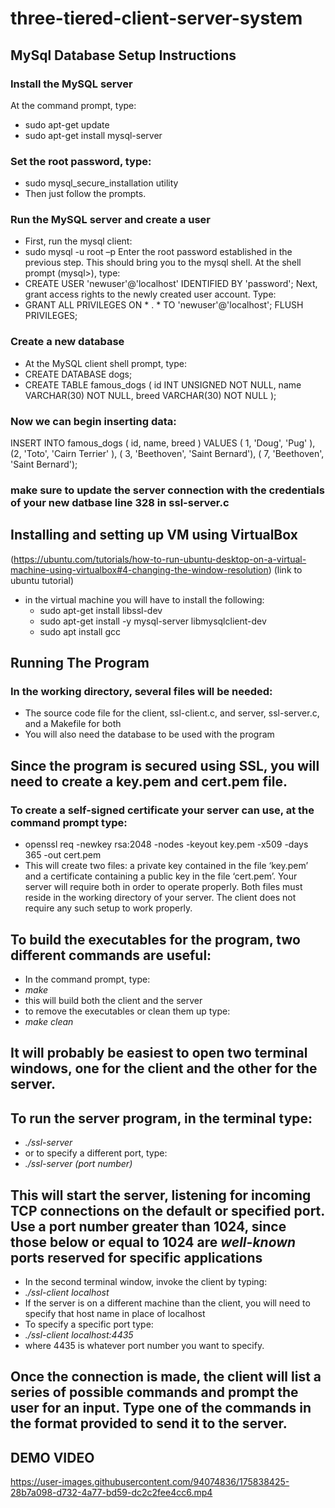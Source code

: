 # three-tiered-client-server-system

## MySql Database Setup Instructions

### Install the MySQL server 
At the command prompt, type:
- sudo apt-get update
- sudo apt-get install mysql-server
### Set the root password, type:
- sudo mysql_secure_installation utility
- Then just follow the prompts.
### Run the MySQL server and create a user
- First, run the mysql client:
- sudo mysql -u root –p
Enter the root password established in the previous step. This should bring you to the mysql shell.
At the shell prompt (mysql>), type:
- CREATE USER 'newuser'@'localhost' IDENTIFIED BY 'password';
Next, grant access rights to the newly created user account. Type:
- GRANT ALL PRIVILEGES ON * . * TO 'newuser'@'localhost';
FLUSH PRIVILEGES;
### Create a new database
  - At the MySQL client shell prompt, type:
   -  CREATE DATABASE dogs;
   -  CREATE TABLE famous_dogs ( id INT UNSIGNED NOT NULL, name VARCHAR(30) NOT NULL, breed VARCHAR(30) NOT NULL );

### Now we can begin inserting data:

INSERT INTO famous_dogs ( id, name, breed ) 
VALUES ( 1, 'Doug', 'Pug' ), (2, 'Toto', 'Cairn Terrier' ), ( 3, 'Beethoven', 'Saint Bernard'), ( 7, 'Beethoven', 'Saint Bernard');

### make sure to update the server connection with the credentials of your new datbase line 328 in ssl-server.c

## Installing and setting up VM using VirtualBox
(https://ubuntu.com/tutorials/how-to-run-ubuntu-desktop-on-a-virtual-machine-using-virtualbox#4-changing-the-window-resolution) (link to ubuntu tutorial)

 - in the virtual machine you will have to install the following:
    - sudo apt-get install libssl-dev
    - sudo apt-get install -y mysql-server libmysqlclient-dev
    - sudo apt install gcc

## Running The Program

### In the working directory, several files will be needed:

- The source code file for the client, ssl-client.c, and server, ssl-server.c, and a Makefile for both
- You will also need the database to be used with the program

## Since the program is secured using SSL, you will need to create a key.pem and cert.pem file.
### To create a self-signed certificate your server can use, at the command prompt type:

- openssl req -newkey rsa:2048 -nodes -keyout key.pem -x509 -days 365 -out cert.pem
- This will create two files: a private key contained in the file ‘key.pem’ and a certificate containing
  a public key in the file ‘cert.pem’. Your server will require both in order to operate properly. Both files must reside in the working directory of your server. The client does not require any such setup to work properly.

## To build the executables for the program, two different commands are useful:

- In the command prompt, type:
- _make_ 
- this will build both the client and the server
- to remove the executables or clean them up type:
-  _make clean_

## It will probably be easiest to open two terminal windows, one for the client and the other for the server.
## To run the server program, in the terminal type:

- _./ssl-server_ 
- or to specify a different port, type:
- _./ssl-server (port number)_

## This will start the server, listening for incoming TCP connections on the default or specified port. Use a port number greater than 1024, since those below or equal to 1024 are _well-known_ ports reserved for specific applications

- In the second terminal window, invoke the client by typing:
- _./ssl-client localhost_
- If the server is on a different machine than the client, you will need to specify that host name in place of localhost
- To specify a specific port type:
- _./ssl-client localhost:4435_
- where 4435 is whatever port number you want to specify.

## Once the connection is made, the client will list a series of possible commands and prompt the user for an input. Type one of the commands in the format provided to send it to the server.

## DEMO VIDEO
https://user-images.githubusercontent.com/94074836/175838425-28b7a098-d732-4a77-bd59-dc2c2fee4cc6.mp4


